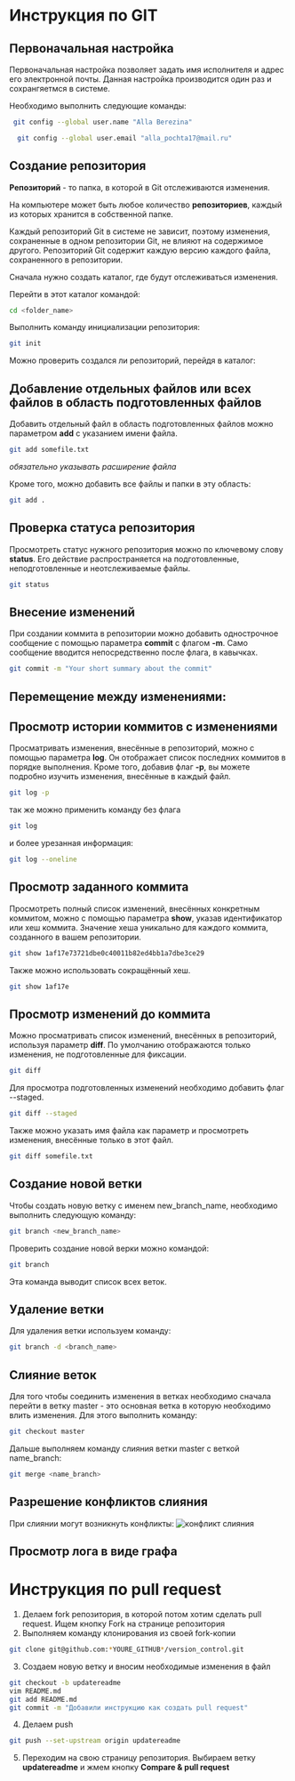 # Инструкция по GIT

## Первоначальная настройка
Первоначальная настройка позволяет задать имя исполнителя и адрес его электронной почты. Данная настройка производится один раз и сохрангяетмся в системе. 


Необходимо выполнить следующие команды:
```sh
 git config --global user.name "Alla Berezina"

  git config --global user.email "alla_pochta17@mail.ru"
```
## Создание репозитория
**Репозиторий** - то папка, в которой в Git отслеживаются изменения. 

На компьютере может быть любое количество 
**репозиториев**, каждый из которых хранится в собственной папке. 

Каждый репозиторий Git в системе не зависит, поэтому изменения, сохраненные в одном репозитории Git, не влияют на содержимое другого. Репозиторий Git содержит каждую версию каждого файла, сохраненного в репозитории.

Сначала нужно создать каталог, где будут отслеживаться изменения. 

Перейти в этот каталог командой:

```sh
cd <folder_name>
```
Выполнить команду инициализации репозитория:
```sh
git init
```
Можно проверить создался ли репозиторий, перейдя в каталог:


## Добавление отдельных файлов или всех файлов в область подготовленных файлов
Добавить отдельный файл в область подготовленных файлов можно параметром **add** с указанием имени файла.

```sh
git add somefile.txt
```
*обязательно указывать расширение файла*


Кроме того, можно добавить все файлы и папки в эту область:

```sh
git add .
```

## Проверка статуса репозитория
Просмотреть статус нужного репозитория можно по ключевому слову **status**. Его действие распространяется на подготовленные, неподготовленные и неотслеживаемые файлы.
```sh
git status
```

## Внесение изменений
При создании коммита в репозитории можно добавить однострочное сообщение с помощью параметра **commit** с флагом **-m**. Само сообщение вводится непосредственно после флага, в кавычках.
```sh
git commit -m "Your short summary about the commit"
```
## Перемещение между изменениями:
## Просмотр истории коммитов с изменениями
Просматривать изменения, внесённые в репозиторий, можно с помощью параметра **log**. Он отображает список последних коммитов в порядке выполнения. Кроме того, добавив флаг **-p**, вы можете подробно изучить изменения, внесённые в каждый файл.
```sh
git log -p
```
так же можно применить команду без флага
```sh
git log
```
и более урезанная информация: 
```sh
git log --oneline
```



## Просмотр заданного коммита

Просмотреть полный список изменений, внесённых конкретным коммитом, можно с помощью параметра **show**, указав идентификатор или хеш коммита. Значение хеша уникально для каждого коммита, созданного в вашем репозитории.
```sh
git show 1af17e73721dbe0c40011b82ed4bb1a7dbe3ce29
```


Также можно использовать сокращённый хеш.
```sh
git show 1af17e
```
## Просмотр изменений до коммита

Можно просматривать список изменений, внесённых в репозиторий, используя параметр **diff**. По умолчанию отображаются только изменения, не подготовленные для фиксации.
```sh
git diff
```
Для просмотра подготовленных изменений необходимо добавить флаг --staged.
```sh
git diff --staged
```
Также можно указать имя файла как параметр и просмотреть изменения, внесённые только в этот файл.
```sh
git diff somefile.txt
```

## Создание новой ветки

Чтобы создать новую ветку с именем new_branch_name, необходимо выполнить следующую команду:
```sh
git branch <new_branch_name>
```
Проверить создание новой верки можно командой: 
```sh
git branch 
```
Эта команда выводит список всех веток.

## Удаление ветки

Для удаления ветки используем команду: 
```sh
git branch -d <branch_name>
```
## Слияние веток 
Для того чтобы соединить изменения в ветках необходимо сначала перейти в ветку master  - это основная ветка в которую необходимо влить изменения. Для этого выполнить команду:
```sh
git checkout master
```
Дальше выполняем команду слияния ветки master  с веткой name_branch:

```sh
git merge <name_branch>
```
## Разрешение конфликтов слияния

При слиянии могут возникнуть конфликты:
![конфликт слияния](conf.JPG)
## Просмотр лога в виде графа

# Инструкция по pull request

1. Делаем fork репозитория, в которой потом хотим сделать pull request. Ищем кнопку Fork на странице репозитория
2. Выполняем команду клонирования из своей fork-копии
```sh
git clone git@github.com:*YOURE_GITHUB*/version_control.git
```
3. Создаем новую ветку и вносим необходимые изменения в файл
```sh
git checkout -b updatereadme
vim README.md
git add README.md
git commit -m "Добавили инструкцию как создать pull request"
```
4. Делаем push  
```sh
git push --set-upstream origin updatereadme
```
5. Переходим на свою страницу репозитория. Выбираем ветку **updatereadme** и жмем кнопку **Compare & pull request**

